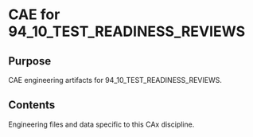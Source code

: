 # CAE for 94_10_TEST_READINESS_REVIEWS

## Purpose
CAE engineering artifacts for 94_10_TEST_READINESS_REVIEWS.

## Contents
Engineering files and data specific to this CAx discipline.
